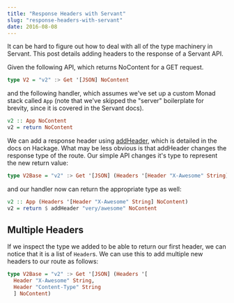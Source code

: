 ```yaml
---
title: "Response Headers with Servant"
slug: "response-headers-with-servant"
date: 2016-08-08
---
```


It can be hard to figure out how to deal with all of the type
machinery in Servant. This post details adding headers to the response
of a Servant API.

Given the following API, which returns NoContent for a GET request.

```haskell
type V2 = "v2" :> Get '[JSON] NoContent
```

and the following handler, which assumes we've set up a custom Monad
stack called `App` (note that we've skipped the "server" boilerplate
for brevity, since it is covered in the Servant docs).

```haskell
v2 :: App NoContent
v2 = return NoContent
```

We can add a response header using [addHeader][addheader], which is
detailed in the docs on Hackage. What may be less obvious is that
addHeader changes the response type of the route. Our simple API
changes it's type to represent the new return value:

```haskell
type V2Base = "v2" :> Get '[JSON] (Headers '[Header "X-Awesome" String] NoContent)
```

and our handler now can return the appropriate type as well:

```haskell
v2 :: App (Headers '[Header "X-Awesome" String] NoContent)
v2 = return $ addHeader "very/awesome" NoContent
```

## Multiple Headers

If we inspect the type we added to be able to return our first header,
we can notice that it is a list of `Header`s. We can use this to add
multiple new headers to our route as follows:

```haskell
type V2Base = "v2" :> Get '[JSON] (Headers '[
  Header "X-Awesome" String,
  Header "Content-Type" String
  ] NoContent)
```

[addheader]: http://hackage.haskell.org/package/servant-0.8/docs/Servant-API-ResponseHeaders.html#v:addHeader

